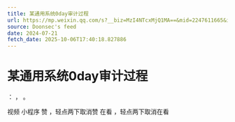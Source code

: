 ```yaml
---
title: 某通用系统0day审计过程
url: https://mp.weixin.qq.com/s?__biz=MzI4NTcxMjQ1MA==&mid=2247611665&idx=1&sn=190696a4c0667127874c9379917d5ad0
source: Doonsec's feed
date: 2024-07-21
fetch_date: 2025-10-06T17:40:18.827886
---
```


# 某通用系统0day审计过程

：
，
。

视频
小程序
赞
，轻点两下取消赞
在看
，轻点两下取消在看